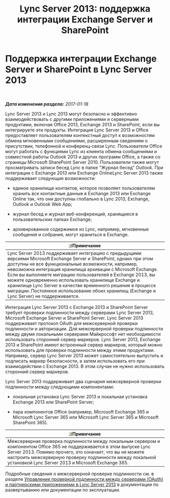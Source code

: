 ﻿---
title: 'Lync Server 2013: поддержка интеграции Exchange Server и SharePoint'
TOCTitle: Поддержка интеграции Exchange Server и SharePoint
ms:assetid: 72bf8aa5-55b1-4851-8a59-c96bf85d215a
ms:mtpsurl: https://technet.microsoft.com/ru-ru/library/JJ205005(v=OCS.15)
ms:contentKeyID: 49310150
ms.date: 01/20/2017
mtps_version: v=OCS.15
ms.translationtype: HT
---

# Поддержка интеграции Exchange Server и SharePoint в Lync Server 2013

 

_**Дата изменения раздела:** 2017-01-18_

Lync Server 2013 и Lync 2013 могут безопасно и эффективно взаимодействовать с другими приложениями и серверными продуктами, включая Office 2013, Exchange 2013 и SharePoint, если вы интегрируете эти продукты. Интеграция Lync Server 2013 и Office предоставляет пользователям контекстный доступ к возможностям обмена мгновенными сообщениями, расширенным сведениям о присутствии, телефонной и конференц-связи Lync. Пользователи Office могут работать с функциями Lync из клиента обмена сообщениями и совместной работы Outlook 2013 и других программ Office, а также со страницы Microsoft SharePoint Server 2010. Пользователи также могут просматривать записи бесед Lync в папке "Журнал бесед" Outlook. При интеграции с Exchange 2013 или Exchange OnlineLync Server 2013 также поддерживает следующие возможности:

  - единое хранилище контактов, которое позволяет пользователям хранить все контактные данные в Exchange 2013 или Exchange Online так, что они доступны глобально в Lync 2013, Exchange, Outlook и Outlook Web App;

  - журнал бесед и журнал веб-конференций, хранящиеся в пользовательских папках Exchange;

  - архивированное содержимое из Lync, например, мгновенные сообщения и собрания, могут храниться в Exchange.

<table>
<thead>
<tr class="header">
<th><img src="images/Gg398412.note(OCS.15).gif" title="note" alt="note" />Примечание</th>
</tr>
</thead>
<tbody>
<tr class="odd">
<td>Lync Server 2013 поддерживает интеграцию с предыдущими версиями Microsoft Exchange Server и SharePoint, однако при этом доступны не все функциональные возможности, например, невозможна интеграция хранилища архивации с Microsoft Exchange.<br />
Если вы выполняете миграцию пользователей в Exchange 2013, вы можете одновременно использовать хранилище Exchange и хранилище Lync Server в качестве временного решения в процессе миграции. Постоянное использование обоих хранилищ (Exchange и Lync Server) не поддерживается.</td>
</tr>
</tbody>
</table>


Интеграция Lync Server 2013 с Exchange 2013 и SharePoint Server требует проверки подлинности между серверами Lync Server 2013, Microsoft Exchange Server и SharePoint Server. Lync Server 2013 поддерживает протокол OAuth для межсерверной проверки подлинности и авторизации. Для межсерверной проверки подлинности между двумя локальными серверами Майкрософт нет необходимости использовать сторонний сервер маркеров. Lync Server 2013, Exchange 2013 и SharePoint имеют встроенный сервер маркеров, который можно использовать для проверки подлинности между этими продуктами. Например, сервер Lync Server 2013 может самостоятельно выпустить и подписать маркер безопасности, а затем использовать его при взаимодействии с Exchange 2013. В этом случае не нужно использовать сторонний сервер маркеров.

Lync Server 2013 поддерживает два сценария межсерверной проверки подлинности между следующими компонентами:

  - локальная установка Lync Server 2013 и локальная установка Exchange 2013 или SharePoint Server;

  - пара компонентов Office (например, Microsoft Exchange 365 и Microsoft Lync Server 365 или Microsoft Lync Server 365 и Microsoft SharePoint 365).

<table>
<thead>
<tr class="header">
<th><img src="images/Gg398412.note(OCS.15).gif" title="note" alt="note" />Примечание</th>
</tr>
</thead>
<tbody>
<tr class="odd">
<td>Межсерверная проверка подлинности между локальным сервером и компонентом Office 365 не поддерживается в этом выпуске Lync Server 2013. Помимо прочего, это означает, что вы не можете настроить межсерверную проверку подлинности между локальной установкой Lync Server 2013 и Microsoft Exchange 365.</td>
</tr>
</tbody>
</table>


Подробные сведения о межсерверной проверке подлинности см. в разделе [Управление проверкой подлинности между серверами (OAuth) и партнерскими приложениями в Lync Server 2013](lync-server-2013-managing-server-to-server-authentication-oauth-and-partner-applications.md) в документации по развертыванию или документации по эксплуатации.

